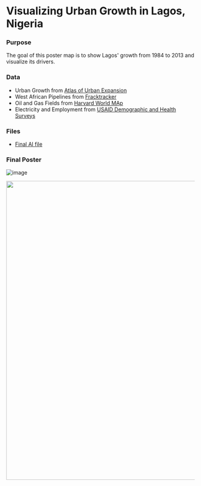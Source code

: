 # Visualizing Urban Growth in Lagos, Nigeria

### Purpose

The goal of this poster map is to show Lagos' growth from 1984 to 2013 and visualize its drivers.

### Data

* Urban Growth from [Atlas of Urban Expansion](http://www.atlasofurbanexpansion.org/cities/view/Lagos)
* West African Pipelines from [Fracktracker](https://www.arcgis.com/home/item.html?id=79e940c72bef40709d131319b24001d7)
* Oil and Gas Fields from [Harvard World MAp](https://worldmap.harvard.edu/data/geonode:location_of_the_worlds_petroleum_fields__xtl)
* Electricity and Employment from [USAID Demographic and Health Surveys](https://dhsprogram.com/methodology/GPS-Data-Collection.cfm)

### Files

* [Final AI file](lagos/mainmap_master.ai)

### Final Poster

![image](Burt_FinalLayout-01.png)

<p align="center">
  <img height="800" src="/Fig5.png">
  </p>
